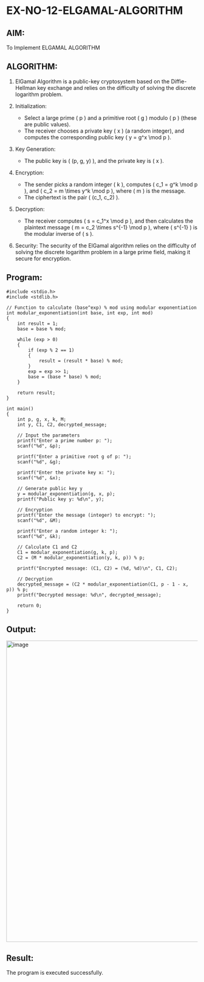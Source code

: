 # EX-NO-12-ELGAMAL-ALGORITHM

## AIM:
To Implement ELGAMAL ALGORITHM

## ALGORITHM:

1. ElGamal Algorithm is a public-key cryptosystem based on the Diffie-Hellman key exchange and relies on the difficulty of solving the discrete logarithm problem.

2. Initialization:
   - Select a large prime \( p \) and a primitive root \( g \) modulo \( p \) (these are public values).
   - The receiver chooses a private key \( x \) (a random integer), and computes the corresponding public key \( y = g^x \mod p \).

3. Key Generation:
   - The public key is \( (p, g, y) \), and the private key is \( x \).

4. Encryption:
   - The sender picks a random integer \( k \), computes \( c_1 = g^k \mod p \), and \( c_2 = m \times y^k \mod p \), where \( m \) is the message.
   - The ciphertext is the pair \( (c_1, c_2) \).

5. Decryption:
   - The receiver computes \( s = c_1^x \mod p \), and then calculates the plaintext message \( m = c_2 \times s^{-1} \mod p \), where \( s^{-1} \) is the modular inverse of \( s \).

6. Security: The security of the ElGamal algorithm relies on the difficulty of solving the discrete logarithm problem in a large prime field, making it secure for encryption.

## Program:
```
#include <stdio.h>
#include <stdlib.h>

// Function to calculate (base^exp) % mod using modular exponentiation
int modular_exponentiation(int base, int exp, int mod)
{
    int result = 1;
    base = base % mod;

    while (exp > 0)
    {
        if (exp % 2 == 1)
        {
            result = (result * base) % mod;
        }
        exp = exp >> 1;
        base = (base * base) % mod;
    }

    return result;
}

int main()
{
    int p, g, x, k, M;
    int y, C1, C2, decrypted_message;

    // Input the parameters
    printf("Enter a prime number p: ");
    scanf("%d", &p);

    printf("Enter a primitive root g of p: ");
    scanf("%d", &g);

    printf("Enter the private key x: ");
    scanf("%d", &x);

    // Generate public key y
    y = modular_exponentiation(g, x, p);
    printf("Public key y: %d\n", y);

    // Encryption
    printf("Enter the message (integer) to encrypt: ");
    scanf("%d", &M);

    printf("Enter a random integer k: ");
    scanf("%d", &k);

    // Calculate C1 and C2
    C1 = modular_exponentiation(g, k, p);
    C2 = (M * modular_exponentiation(y, k, p)) % p;

    printf("Encrypted message: (C1, C2) = (%d, %d)\n", C1, C2);

    // Decryption
    decrypted_message = (C2 * modular_exponentiation(C1, p - 1 - x, p)) % p;
    printf("Decrypted message: %d\n", decrypted_message);

    return 0;
}
```

## Output:
<img width="1563" height="793" alt="image" src="https://github.com/user-attachments/assets/0d9153c9-b455-4dad-8106-d5d22295c077" />


## Result:
The program is executed successfully.
